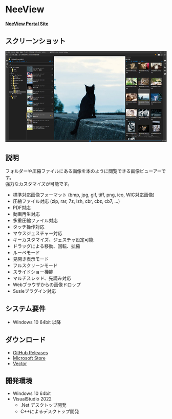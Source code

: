 #  NeeView

**[NeeView Portal Site](https://neelabo.github.io/NeeView)**

## スクリーンショット

![Screenshot](docs/assets/images/neeview39.jpg)

## 説明

 フォルダーや圧縮ファイルにある画像を本のように閲覧できる画像ビューアーです。  
 強力なカスタマイズが可能です。

  * 標準対応画像フォーマット (bmp, jpg, gif, tiff, png, ico, WIC対応画像)
  * 圧縮ファイル対応 (zip, rar, 7z, lzh, cbr, cbz, cb7, ...)
  * PDF対応
  * 動画再生対応
  * 多重圧縮ファイル対応
  * タッチ操作対応
  * マウスジェスチャー対応
  * キーカスタマイズ、ジェスチャ設定可能
  * ドラッグによる移動、回転、拡縮
  * ルーペモード
  * 見開き表示モード
  * フルスクリーンモード
  * スライドショー機能
  * マルチスレッド、先読み対応
  * Webブラウザからの画像ドロップ
  * Susieプラグイン対応
 
 ## システム要件

  * Windows 10 64bit 以降

  ## ダウンロード

- [GitHub Releases](https://github.com/neelabo/NeeView/releases)
- [Microsoft Store](https://www.microsoft.com/store/apps/9p24z53hc1jr)
- [Vector](https://www.vector.co.jp/soft/winnt/art/se512262.html)

## 開発環境

* Windows 10 64bit
* VisualStudio 2022
    - .Net デスクトップ開発
    - C++によるデスクトップ開発



